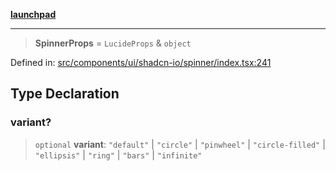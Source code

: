 [**launchpad**](index.md)

***

> **SpinnerProps** = `LucideProps` & `object`

Defined in: [src/components/ui/shadcn-io/spinner/index.tsx:241](https://github.com/victorbratov/launchpad/blob/6dd13cd77753e59ec2a031fc7279545899826925/src/components/ui/shadcn-io/spinner/index.tsx#L241)

## Type Declaration

### variant?

> `optional` **variant**: `"default"` \| `"circle"` \| `"pinwheel"` \| `"circle-filled"` \| `"ellipsis"` \| `"ring"` \| `"bars"` \| `"infinite"`

